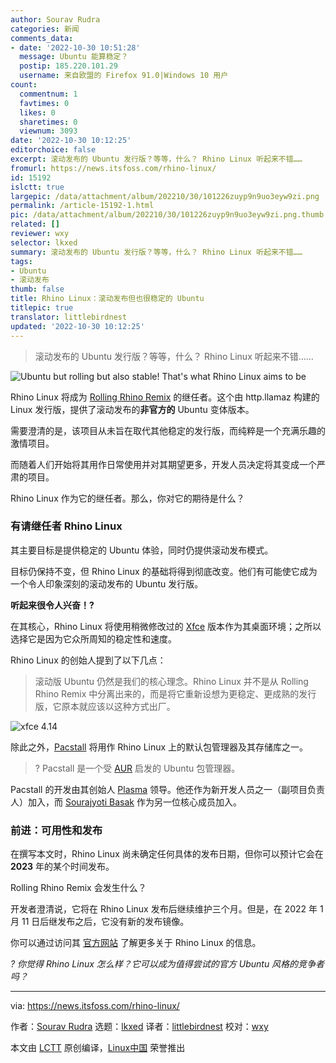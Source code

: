 ```yaml
---
author: Sourav Rudra
categories: 新闻
comments_data:
- date: '2022-10-30 10:51:28'
  message: Ubuntu 能算稳定？
  postip: 185.220.101.29
  username: 来自欧盟的 Firefox 91.0|Windows 10 用户
count:
  commentnum: 1
  favtimes: 0
  likes: 0
  sharetimes: 0
  viewnum: 3093
date: '2022-10-30 10:12:25'
editorchoice: false
excerpt: 滚动发布的 Ubuntu 发行版？等等，什么？ Rhino Linux 听起来不错……
fromurl: https://news.itsfoss.com/rhino-linux/
id: 15192
islctt: true
largepic: /data/attachment/album/202210/30/101226zuyp9n9uo3eyw9zi.png
permalink: /article-15192-1.html
pic: /data/attachment/album/202210/30/101226zuyp9n9uo3eyw9zi.png.thumb.jpg
related: []
reviewer: wxy
selector: lkxed
summary: 滚动发布的 Ubuntu 发行版？等等，什么？ Rhino Linux 听起来不错……
tags:
- Ubuntu
- 滚动发布
thumb: false
title: Rhino Linux：滚动发布但也很稳定的 Ubuntu
titlepic: true
translator: littlebirdnest
updated: '2022-10-30 10:12:25'
---
```



> 
> 滚动发布的 Ubuntu 发行版？等等，什么？ Rhino Linux 听起来不错……
> 
> 
> 


![Ubuntu but rolling but also stable! That's what Rhino Linux aims to be](/data/attachment/album/202210/30/101226zuyp9n9uo3eyw9zi.png)


Rhino Linux 将成为 [Rolling Rhino Remix](https://github.com/rollingrhinoremix) 的继任者。这个由 http.llamaz 构建的 Linux 发行版，提供了滚动发布的**非官方的** Ubuntu 变体版本。


需要澄清的是，该项目从未旨在取代其他稳定的发行版，而纯粹是一个充满乐趣的激情项目。


而随着人们开始将其用作日常使用并对其期望更多，开发人员决定将其变成一个严肃的项目。


Rhino Linux 作为它的继任者。那么，你对它的期待是什么？


### 有请继任者 Rhino Linux


其主要目标是提供稳定的 Ubuntu 体验，同时仍提供滚动发布模式。


目标仍保持不变，但 Rhino Linux 的基础将得到彻底改变。他们有可能使它成为一个令人印象深刻的滚动发布的 Ubuntu 发行版。


**听起来很令人兴奋！?**


在其核心，Rhino Linux 将使用稍微修改过的 [Xfce](https://www.xfce.org/) 版本作为其桌面环境；之所以选择它是因为它众所周知的稳定性和速度。


Rhino Linux 的创始人提到了以下几点：



> 
> 滚动版 Ubuntu 仍然是我们的核心理念。Rhino Linux 并不是从 Rolling Rhino Remix 中分离出来的，而是将它重新设想为更稳定、更成熟的发行版，它原本就应该以这种方式出厂。
> 
> 
> 


![xfce 4.14](/data/attachment/album/202210/30/101226o8l3tzzklh3lcc88.png)


除此之外，[Pacstall](https://github.com/pacstall/pacstall) 将用作 Rhino Linux 上的默认包管理器及其存储库之一。



> 
> ? Pacstall 是一个受 [AUR](https://itsfoss.com/aur-arch-linux/) 启发的 Ubuntu 包管理器。
> 
> 
> 


Pacstall 的开发由其创始人 [Plasma](https://github.com/Henryws) 领导。他还作为新开发人员之一（副项目负责人）加入，而 [Sourajyoti Basak](https://github.com/wizard-28) 作为另一位核心成员加入。


### 前进：可用性和发布


在撰写本文时，Rhino Linux 尚未确定任何具体的发布日期，但你可以预计它会在 **2023** 年的某个时间发布。


Rolling Rhino Remix 会发生什么？


开发者澄清说，它将在 Rhino Linux 发布后继续维护三个月。但是，在 2022 年 1 月 11 日后继发布之后，它没有新的发布镜像。


你可以通过访问其 [官方网站](https://rhinolinux.org/) 了解更多关于 Rhino Linux 的信息。


*? 你觉得 Rhino Linux 怎么样？它可以成为值得尝试的官方 Ubuntu 风格的竞争者吗？*




---


via: <https://news.itsfoss.com/rhino-linux/>


作者：[Sourav Rudra](https://news.itsfoss.com/author/sourav/) 选题：[lkxed](https://github.com/lkxed) 译者：[littlebirdnest](https://github.com/littlebirdnest) 校对：[wxy](https://github.com/wxy)


本文由 [LCTT](https://github.com/LCTT/TranslateProject) 原创编译，[Linux中国](https://linux.cn/) 荣誉推出